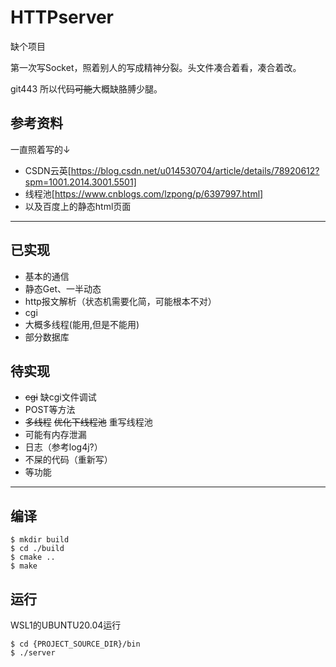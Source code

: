 # HTTPserver
缺个项目

第一次写Socket，照着别人的写成精神分裂。头文件凑合着看，凑合着改。

git443 所以代码~~可能~~大概缺胳膊少腿。
## 参考资料
一直照着写的↓
* CSDN云英[https://blog.csdn.net/u014530704/article/details/78920612?spm=1001.2014.3001.5501]  
* 线程池[https://www.cnblogs.com/lzpong/p/6397997.html]
* 以及百度上的静态html页面
------------------
## 已实现
* 基本的通信
* 静态Get、一半动态
* http报文解析（状态机需要化简，可能根本不对）
* cgi
* 大概多线程(能用,但是不能用)
* 部分数据库
## 待实现
* ~~cgi~~ 缺cgi文件调试
* POST等方法
* ~~多线程~~ ~~优化下线程池~~ 重写线程池
* 可能有内存泄漏
* 日志（参考log4j?）
* 不屎的代码（重新写）
* 等功能
----------------------
## 编译
```
$ mkdir build
$ cd ./build
$ cmake ..
$ make
```
## 运行
WSL1的UBUNTU20.04运行
```
$ cd {PROJECT_SOURCE_DIR}/bin
$ ./server
```
